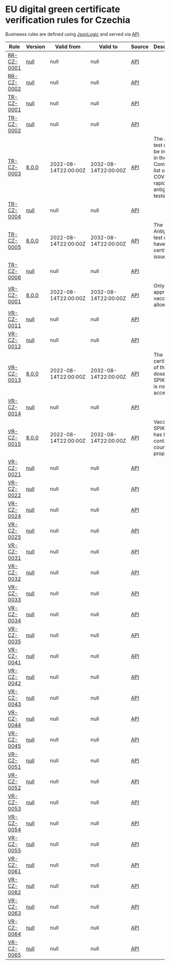 # EU digital green certificate verification rules for Czechia

Busineess rules are defined using [JsonLogic](https://jsonlogic.com) and served via [API](https://dgca-businessrule-service.ezdrav.si/rules/CZ).

| Rule | Version | Valid from | Valid to | Source | Description |
| ---- | ------- | ---------- | -------- | ------ | ----------- |
| [RR-CZ-0001](RR-CZ-0001.json) | [null](RR-CZ-0001_null.json) | null | null | [API](https://dgca-businessrule-service.ezdrav.si/rules/CZ/abb515ad8cb30ab50a7aa8d6b525e0dcdd4269d85634f6782989c7cee4e1a06a) |  |
| [RR-CZ-0002](RR-CZ-0002.json) | [null](RR-CZ-0002_null.json) | null | null | [API](https://dgca-businessrule-service.ezdrav.si/rules/CZ/a27a6cba6e30cf67bb1695dbef79f0e1acddfdffe052eb1efaa88d662ef06380) |  |
| [TR-CZ-0001](TR-CZ-0001.json) | [null](TR-CZ-0001_null.json) | null | null | [API](https://dgca-businessrule-service.ezdrav.si/rules/CZ/cfe6c6c53db66d5e5875f95fd4678900cfaddef863ac23353229db724fce6d72) |  |
| [TR-CZ-0002](TR-CZ-0002.json) | [null](TR-CZ-0002_null.json) | null | null | [API](https://dgca-businessrule-service.ezdrav.si/rules/CZ/8ea13793a24270594a0b701ec638196dd7e2697b419bb0c391a57c87d258cfaa) |  |
| [TR-CZ-0003](TR-CZ-0003.json) | [8.0.0](TR-CZ-0003_8.0.0.json) | 2022-08-14T22:00:00Z | 2032-08-14T22:00:00Z | [API](https://dgca-businessrule-service.ezdrav.si/rules/CZ/3390296c1766c18750850406fe16db5ed91a7f7ee4792c528fee54c0a453e648) | The antigen test  must be included in the EU’s Common list of COVID-19 rapid antigen tests |
| [TR-CZ-0004](TR-CZ-0004.json) | [null](TR-CZ-0004_null.json) | null | null | [API](https://dgca-businessrule-service.ezdrav.si/rules/CZ/fe20af7f030295cd8e9e788ef3c7deb2a9cc70357dd976bd394e3d0051c77c5a) |  |
| [TR-CZ-0005](TR-CZ-0005.json) | [8.0.0](TR-CZ-0005_8.0.0.json) | 2022-08-14T22:00:00Z | 2032-08-14T22:00:00Z | [API](https://dgca-businessrule-service.ezdrav.si/rules/CZ/a0f255435295f8d4f8b21c13c50f531b9c4daeb2d98e08b41606f113065e9e57) | The Antigen test must have a certificate issuer.  |
| [TR-CZ-0006](TR-CZ-0006.json) | [null](TR-CZ-0006_null.json) | null | null | [API](https://dgca-businessrule-service.ezdrav.si/rules/CZ/20b47d3cb6726988bd8f94e6e79dc960decd7b9420e0f247bdc67e236b2f2faa) |  |
| [VR-CZ-0001](VR-CZ-0001.json) | [8.0.0](VR-CZ-0001_8.0.0.json) | 2022-08-14T22:00:00Z | 2032-08-14T22:00:00Z | [API](https://dgca-businessrule-service.ezdrav.si/rules/CZ/77ab853a4bdadba37169c85a98ffcbc7766b1b697ac82fd47fbdaf6192bacc90) | Only approved vaccines allowed |
| [VR-CZ-0011](VR-CZ-0011.json) | [null](VR-CZ-0011_null.json) | null | null | [API](https://dgca-businessrule-service.ezdrav.si/rules/CZ/6ad3d87733d3787e361db3ce74996e9479333c7a935e5b60a961432b90c6e374) |  |
| [VR-CZ-0012](VR-CZ-0012.json) | [null](VR-CZ-0012_null.json) | null | null | [API](https://dgca-businessrule-service.ezdrav.si/rules/CZ/43f06c60d5e794966d4b3af049ac298185bf6a0fd8b954ced4d79d3c5984f26d) |  |
| [VR-CZ-0013](VR-CZ-0013.json) | [8.0.0](VR-CZ-0013_8.0.0.json) | 2022-08-14T22:00:00Z | 2032-08-14T22:00:00Z | [API](https://dgca-businessrule-service.ezdrav.si/rules/CZ/5bf92571ed67f547737471ab22c0aae938123ea6df66ab8b05ab66fbac887268) | The certificate of the first dose of SPIKEVAX is not accepted |
| [VR-CZ-0014](VR-CZ-0014.json) | [null](VR-CZ-0014_null.json) | null | null | [API](https://dgca-businessrule-service.ezdrav.si/rules/CZ/f6d750c8edf71b5047fb85506e835855667dc0101d429125fb08e45b3fedd910) |  |
| [VR-CZ-0015](VR-CZ-0015.json) | [8.0.0](VR-CZ-0015_8.0.0.json) | 2022-08-14T22:00:00Z | 2032-08-14T22:00:00Z | [API](https://dgca-businessrule-service.ezdrav.si/rules/CZ/dfb6ec82dbff0850e372bb55df9ce77998ab6d8856d506d6f16289807670586b) | Vaccination SPIKEVAX has to contain a country property |
| [VR-CZ-0021](VR-CZ-0021.json) | [null](VR-CZ-0021_null.json) | null | null | [API](https://dgca-businessrule-service.ezdrav.si/rules/CZ/815c66a6fa017b6c43b143af22c64f43cdc64d6cb1595e54241449899e0e7514) |  |
| [VR-CZ-0022](VR-CZ-0022.json) | [null](VR-CZ-0022_null.json) | null | null | [API](https://dgca-businessrule-service.ezdrav.si/rules/CZ/e0e3f0f61b55ae74e1341dd51b74599284edc91ec4c188cc829d95047616c5fb) |  |
| [VR-CZ-0024](VR-CZ-0024.json) | [null](VR-CZ-0024_null.json) | null | null | [API](https://dgca-businessrule-service.ezdrav.si/rules/CZ/5f39690dc6cd94577db43dd243ca90c76dc17506a900525bbe59f464407fbdd5) |  |
| [VR-CZ-0025](VR-CZ-0025.json) | [null](VR-CZ-0025_null.json) | null | null | [API](https://dgca-businessrule-service.ezdrav.si/rules/CZ/775e20ffaee45bc48efab175557017d58e437c6abd417bf3541860abf23477a2) |  |
| [VR-CZ-0031](VR-CZ-0031.json) | [null](VR-CZ-0031_null.json) | null | null | [API](https://dgca-businessrule-service.ezdrav.si/rules/CZ/d7654e568b14b6faf2d4031d2a79e4aa78736f7f411f13121525abb4a6fc6391) |  |
| [VR-CZ-0032](VR-CZ-0032.json) | [null](VR-CZ-0032_null.json) | null | null | [API](https://dgca-businessrule-service.ezdrav.si/rules/CZ/001a4e40d89c30af79c4c5f95ab99e4d8f49c91a6c0cee505bdb43c4b09bf218) |  |
| [VR-CZ-0033](VR-CZ-0033.json) | [null](VR-CZ-0033_null.json) | null | null | [API](https://dgca-businessrule-service.ezdrav.si/rules/CZ/6965b66f00d0fd1c0c4a81e9035f547cbc44dc28cff6ab84b82808326e5f8405) |  |
| [VR-CZ-0034](VR-CZ-0034.json) | [null](VR-CZ-0034_null.json) | null | null | [API](https://dgca-businessrule-service.ezdrav.si/rules/CZ/d6cacc3002c4fe2dc116e77125f7810f7e6797ff58fcd89048e45550afb1e634) |  |
| [VR-CZ-0035](VR-CZ-0035.json) | [null](VR-CZ-0035_null.json) | null | null | [API](https://dgca-businessrule-service.ezdrav.si/rules/CZ/2cf77f0794dac9933b2b06637897a0b10847011f06f9bfd56778c0e9ac3fc1f4) |  |
| [VR-CZ-0041](VR-CZ-0041.json) | [null](VR-CZ-0041_null.json) | null | null | [API](https://dgca-businessrule-service.ezdrav.si/rules/CZ/0b6d47da10a1e61b30510384714730b62c970f630ebd0e29858239956b0ba3f0) |  |
| [VR-CZ-0042](VR-CZ-0042.json) | [null](VR-CZ-0042_null.json) | null | null | [API](https://dgca-businessrule-service.ezdrav.si/rules/CZ/44b53f7708646ee5ea42c154d8925fb5ce188d0fc7d63f27ea868b47b99eb78f) |  |
| [VR-CZ-0043](VR-CZ-0043.json) | [null](VR-CZ-0043_null.json) | null | null | [API](https://dgca-businessrule-service.ezdrav.si/rules/CZ/7f58e56d9a291bcfb7947a41852517fa04165fc8289f01062c8bbd81690e310a) |  |
| [VR-CZ-0044](VR-CZ-0044.json) | [null](VR-CZ-0044_null.json) | null | null | [API](https://dgca-businessrule-service.ezdrav.si/rules/CZ/4099df9fee064043d1a96a3757b48d8b16b3ce21850951d66647e5b506c55790) |  |
| [VR-CZ-0045](VR-CZ-0045.json) | [null](VR-CZ-0045_null.json) | null | null | [API](https://dgca-businessrule-service.ezdrav.si/rules/CZ/744081eb754e1fa10252352f2bf825417dbfeba8d272e97fc0b4c823ec3e6311) |  |
| [VR-CZ-0051](VR-CZ-0051.json) | [null](VR-CZ-0051_null.json) | null | null | [API](https://dgca-businessrule-service.ezdrav.si/rules/CZ/0a1c54e8c85e3a8caf2028cb9f4dc9649be4e9dfa0466e8533c204257430b2a2) |  |
| [VR-CZ-0052](VR-CZ-0052.json) | [null](VR-CZ-0052_null.json) | null | null | [API](https://dgca-businessrule-service.ezdrav.si/rules/CZ/aa8207fb296867bbfa823eae355e145aff4d4b67be2d1e3d7cd68b41609d8a7e) |  |
| [VR-CZ-0053](VR-CZ-0053.json) | [null](VR-CZ-0053_null.json) | null | null | [API](https://dgca-businessrule-service.ezdrav.si/rules/CZ/af20b032562287a7fe5a3b2bfd7ddadc0d84ae0284053a7ed8f9e70e7a9b45bd) |  |
| [VR-CZ-0054](VR-CZ-0054.json) | [null](VR-CZ-0054_null.json) | null | null | [API](https://dgca-businessrule-service.ezdrav.si/rules/CZ/3b0da70c9e6726fa7b46f40580d077ac8f037ea9d6fa9100099d39fcd75b1e7d) |  |
| [VR-CZ-0055](VR-CZ-0055.json) | [null](VR-CZ-0055_null.json) | null | null | [API](https://dgca-businessrule-service.ezdrav.si/rules/CZ/5c9c85e95cc22848e1c81c694a1256daac4d3803258a245a2a122819c5980439) |  |
| [VR-CZ-0061](VR-CZ-0061.json) | [null](VR-CZ-0061_null.json) | null | null | [API](https://dgca-businessrule-service.ezdrav.si/rules/CZ/64b88a8260c9e02884dc2ad4f45a43ed322f7ec37f61dedbe282761fbc1ecce5) |  |
| [VR-CZ-0062](VR-CZ-0062.json) | [null](VR-CZ-0062_null.json) | null | null | [API](https://dgca-businessrule-service.ezdrav.si/rules/CZ/27f84207ac0ffdc3edb1ec2e8f1d192cad2c270d2ef2da46d4981f0befec8440) |  |
| [VR-CZ-0063](VR-CZ-0063.json) | [null](VR-CZ-0063_null.json) | null | null | [API](https://dgca-businessrule-service.ezdrav.si/rules/CZ/4f995ed11dbf0c23cac8cba4b59b02948befbe3e6e2e05cb5d2f47b61fd57faf) |  |
| [VR-CZ-0064](VR-CZ-0064.json) | [null](VR-CZ-0064_null.json) | null | null | [API](https://dgca-businessrule-service.ezdrav.si/rules/CZ/af71b798f73c119a6276d46fd10ac6ff1a6c3f38c8069db956878256cd0c6164) |  |
| [VR-CZ-0065](VR-CZ-0065.json) | [null](VR-CZ-0065_null.json) | null | null | [API](https://dgca-businessrule-service.ezdrav.si/rules/CZ/00be08b24ec7d552a295edf5c89a096d0c74ed8ccbcf41b18dd8034ba6271464) |  |

